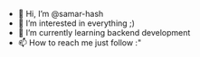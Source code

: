 - 👋 Hi, I’m @samar-hash
- 👀 I’m interested in everything ;)
- 🌱 I’m currently learning backend development
- 📫 How to reach me just follow :"

<!---
samar-hash/samar-hash is a ✨ special ✨ repository because its `README.md` (this file) appears on your GitHub profile.
You can click the Preview link to take a look at your changes.
--->
